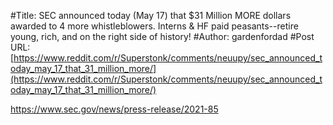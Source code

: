 #Title: SEC announced today (May 17) that $31 Million MORE dollars awarded to 4 more whistleblowers. Interns & HF paid peasants--retire young, rich, and on the right side of history!
#Author: gardenfordad
#Post URL: [https://www.reddit.com/r/Superstonk/comments/neuupy/sec_announced_today_may_17_that_31_million_more/](https://www.reddit.com/r/Superstonk/comments/neuupy/sec_announced_today_may_17_that_31_million_more/)


https://www.sec.gov/news/press-release/2021-85